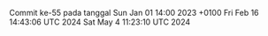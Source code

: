 Commit ke-55 pada tanggal Sun Jan 01 14:00 2023 +0100
Fri Feb 16 14:43:06 UTC 2024
Sat May  4 11:23:10 UTC 2024

